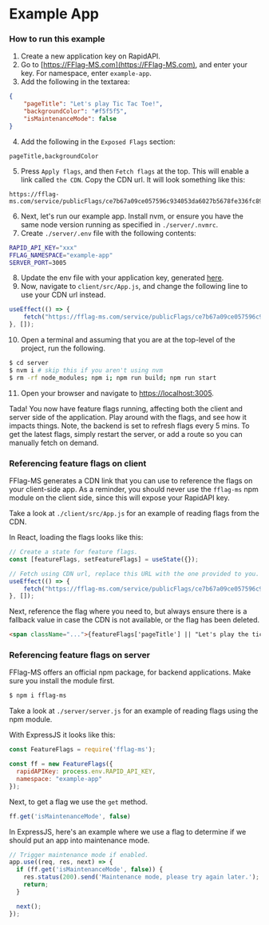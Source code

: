 # Example App

### How to run this example
1. Create a new application key on RapidAPI.
2. Go to [https://FFlag-MS.com](https://FFlag-MS.com), and enter your key. For namespace, enter `example-app`.
3. Add the following in the textarea:
```json
{
    "pageTitle": "Let's play Tic Tac Toe!",
    "backgroundColor": "#f5f5f5",
    "isMaintenanceMode": false
}
```
4. Add the following in the `Exposed Flags` section:
```
pageTitle,backgroundColor
```
5. Press `Apply flags`, and then `Fetch flags` at the top. This will enable a link called `the CDN`. Copy the CDN url. It will look something like this:
```
https://fflag-ms.com/service/publicFlags/ce7b67a09ce057596c934053da6027b5678fe336fc89fd6eb4fcdab6681eaf73
```
6. Next, let's run our example app. Install nvm, or ensure you have the same node version running as specified in `./server/.nvmrc`.
7. Create `./server/.env` file with the following contents:
```sh
RAPID_API_KEY="xxx"
FFLAG_NAMESPACE="example-app"
SERVER_PORT=3005
```
8. Update the env file with your application key, generated [here](https://rapidapi.com/developer/authorization).
9. Now, navigate to `client/src/App.js`, and change the following line to use your CDN url instead.
```js
useEffect(() => {
    fetch("https://fflag-ms.com/service/publicFlags/ce7b67a09ce057596c934053da6027b5678fe336fc89fd6eb4fcdab6681eaf73").then(r => r.json()).then(setFeatureFlags);
}, []);
```
10. Open a terminal and assuming that you are at the top-level of the project, run the following.
```sh
$ cd server
$ nvm i # skip this if you aren't using nvm
$ rm -rf node_modules; npm i; npm run build; npm run start
```
11. Open your browser and navigate to [https://localhost:3005](https://localhost:3005).

Tada! You now have feature flags running, affecting both the client and server side of the application. Play around with the flags, and see how it impacts things.
Note, the backend is set to refresh flags every 5 mins. To get the latest flags, simply restart the server, or add a route so you can manually fetch on demand.

### Referencing feature flags on client
FFlag-MS generates a CDN link that you can use to reference the flags on your client-side app. As a reminder, you should never use the `fflag-ms` npm module on the client side, since this will expose your RapidAPI key. 

Take a look at `./client/src/App.js` for an example of reading flags from the CDN.

In React, loading the flags looks like this:
```js
// Create a state for feature flags. 
const [featureFlags, setFeatureFlags] = useState({});

// Fetch using CDN url, replace this URL with the one provided to you.
useEffect(() => {
    fetch("https://fflag-ms.com/service/publicFlags/ce7b67a09ce057596c934053da6027b5678fe336fc89fd6eb4fcdab6681eaf73").then(r => r.json()).then(setFeatureFlags);
}, []);
```

Next, reference the flag where you need to, but always ensure there is a fallback value in case the CDN is not available, or the flag has been deleted.

```html
<span className="...">{featureFlags['pageTitle'] || "Let's play the tic-tac-toe Game!"}</span>
```

### Referencing feature flags on server
FFlag-MS offers an official npm package, for backend applications. Make sure you install the module first.

```sh
$ npm i fflag-ms
```


Take a look at `./server/server.js` for an example of reading flags using the npm module.

With ExpressJS it looks like this:

```js
const FeatureFlags = require('fflag-ms');

const ff = new FeatureFlags({
  rapidAPIKey: process.env.RAPID_API_KEY,
  namespace: "example-app"
});
```

Next, to get a flag we use the `get` method. 
```js
ff.get('isMaintenanceMode', false)
```

In ExpressJS, here's an example where we use a flag to determine if we should put an app into maintenance mode.

```js
// Trigger maintenance mode if enabled.
app.use((req, res, next) => {
  if (ff.get('isMaintenanceMode', false)) {
    res.status(200).send('Maintenance mode, please try again later.');
    return;
  }

  next();
});
```
